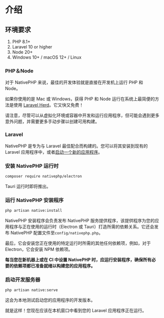 # 介绍

## 环境要求

1. PHP 8.1+
2. Laravel 10 or higher
3. Node 20+
4. Windows 10+ / macOS 12+ / Linux

### PHP＆Node

对于 NativePHP 来说，最佳的开发体验就是直接在开发机上运行 PHP 和 Node。

如果你使用的是 Mac 或 Windows，获得 PHP 和 Node 运行在系统上最简便的方法是使用 [Laravel Herd](https://herd.laravel.com)。它又快又免费！

请注意，尽管可以从虚拟化环境或容器中开发和运行应用程序，但可能会遇到更多意外问题，并需要更多手动步骤以创建可用构建。

### Laravel

NativePHP 是专为与 Laravel 最佳配合而构建的。您可以将其安装到现有的 Laravel 应用程序中，或者[启动一个新的应用程序](https://laravel.com/docs/10.x/installation)。

### 安装 NativePHP 运行时

```bash
composer require nativephp/electron
```

Tauri 运行时即将推出。

### 运行 NativePHP 安装程序

```bash
php artisan native:install
```

NativePHP 安装程序会负责发布 NativePHP 服务提供程序，该提供程序为您的应用程序与正在使用的运行时（Electron 或 Tauri）打造所需的依赖关系。它还会发布 NativePHP 配置文件至`config/nativephp.php`。

最后，它会安装您正在使用的特定运行时所需的其他任何依赖项，例如，对于Electron，它会安装 NPM 依赖项。

**每当您在新机器上或在 CI 中设置 NativePHP 时，应运行安装程序，确保所有必要的依赖项都已准备就绪以构建您的应用程序。**

### 启动开发服务器

```bash
php artisan native:serve
```

这会为本地测试启动您的应用程序的开发版本。

就是这样！您现在应该在本机窗口中看到您的 Laravel 应用程序正在运行。
